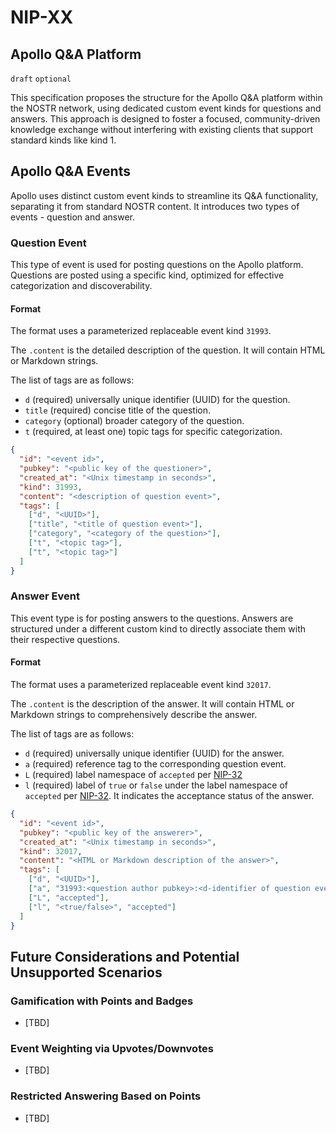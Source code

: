 NIP-XX
======

Apollo Q&A Platform
---------------

`draft` `optional`

This specification proposes the structure for the Apollo Q&A platform within the NOSTR network, using dedicated custom event kinds for questions and answers. This approach is designed to foster a focused, community-driven knowledge exchange without interfering with existing clients that support standard kinds like kind 1.

## Apollo Q&A Events

Apollo uses distinct custom event kinds to streamline its Q&A functionality, separating it from standard NOSTR content. It introduces two types of events - question and answer.

### Question Event

This type of event is used for posting questions on the Apollo platform. Questions are posted using a specific kind, optimized for effective categorization and discoverability.

#### Format

The format uses a parameterized replaceable event kind `31993`.

The `.content` is the detailed description of the question. It will contain HTML or Markdown strings.

The list of tags are as follows:
* `d` (required) universally unique identifier (UUID) for the question.
* `title` (required) concise title of the question.
* `category` (optional) broader category of the question.
* `t` (required, at least one) topic tags for specific categorization.

```json
{
  "id": "<event id>",
  "pubkey": "<public key of the questioner>",
  "created_at": "<Unix timestamp in seconds>",
  "kind": 31993,
  "content": "<description of question event>",
  "tags": [
    ["d", "<UUID>"],
    ["title", "<title of question event>"],
    ["category", "<category of the question>"],
    ["t", "<topic tag>"],
    ["t", "<topic tag>"]
  ]
}
```

### Answer Event

This event type is for posting answers to the questions. Answers are structured under a different custom kind to directly associate them with their respective questions.

#### Format

The format uses a parameterized replaceable event kind `32017`.

The `.content` is the description of the answer. It will contain HTML or Markdown strings to comprehensively describe the answer.

The list of tags are as follows:
* `d` (required) universally unique identifier (UUID) for the answer.
* `a` (required) reference tag to the corresponding question event.
* `L` (required) label namespace of `accepted` per [NIP-32](https://github.com/nostr-protocol/nips/blob/master/32.md)
* `l` (required) label of `true` or `false` under the label namespace of `accepted` per [NIP-32](https://github.com/nostr-protocol/nips/blob/master/32.md). It indicates the acceptance status of the answer.

```json
{
  "id": "<event id>",
  "pubkey": "<public key of the answerer>",
  "created_at": "<Unix timestamp in seconds>",
  "kind": 32017,
  "content": "<HTML or Markdown description of the answer>",
  "tags": [
    ["d", "<UUID>"],
    ["a", "31993:<question author pubkey>:<d-identifier of question event>", "<optional relay url>"],
    ["L", "accepted"],
    ["l", "<true/false>", "accepted"]
  ]
}
```

## Future Considerations and Potential Unsupported Scenarios

### Gamification with Points and Badges

- [TBD]

### Event Weighting via Upvotes/Downvotes

- [TBD]

### Restricted Answering Based on Points

- [TBD]

